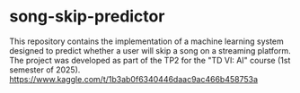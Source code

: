 # song-skip-predictor

This repository contains the implementation of a machine learning system designed to predict whether a user will skip a song on a streaming platform. The project was developed as part of the TP2 for the "TD VI: AI" course (1st semester of 2025).
https://www.kaggle.com/t/1b3ab0f6340446daac9ac466b458753a
